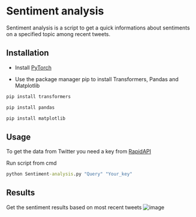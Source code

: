 # Sentiment analysis
Sentiment analysis is a script to get a quick informations about sentiments on a specified topic among recent tweets.

## Installation
- Install [PyTorch](https://pytorch.org/get-started/locally/)

- Use the package manager pip to install Transformers, Pandas and Matplotlib
```bash
pip install transformers
```
```bash
pip install pandas
```
```bash
pip install matplotlib
```

## Usage
To get the data from Twitter you need a key from [RapidAPI](https://rapidapi.com/alexanderxbx/api/twitter-api45/)

Run script from cmd
```cmd
python Sentiment-analysis.py "Query" "Your_key"
```

## Results
Get the sentiment results based on most recent tweets
![image](https://github.com/KajtekH/Sentiment-analysis/assets/115455034/5e57ea2e-6f9f-4f43-82cc-7ee649cdfc5f)
